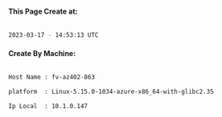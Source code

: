 
   
#### This Page Create at:

```bash

2023-03-17 - 14:53:13 UTC

```

#### Create By Machine:

```bash

Host Name : fv-az402-863

platform  : Linux-5.15.0-1034-azure-x86_64-with-glibc2.35

Ip Local  : 10.1.0.147

```

